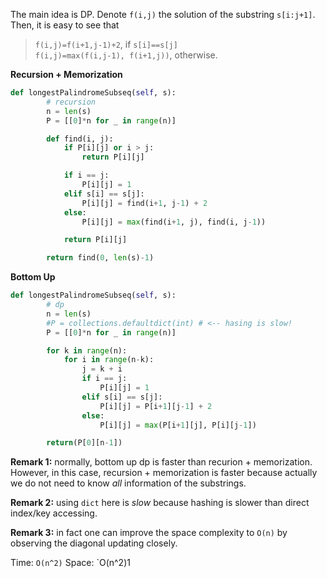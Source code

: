 The main idea is DP. Denote `f(i,j)` the solution of the substring `s[i:j+1]`. Then, it is easy to see that 

> `f(i,j)=f(i+1,j-1)+2`, if `s[i]==s[j]`  
> `f(i,j)=max(f(i,j-1), f(i+1,j))`, otherwise.

**Recursion + Memorization**
```python
def longestPalindromeSubseq(self, s):
        # recursion
        n = len(s)
        P = [[0]*n for _ in range(n)]

        def find(i, j):
            if P[i][j] or i > j:
                return P[i][j]

            if i == j:
                P[i][j] = 1
            elif s[i] == s[j]:
                P[i][j] = find(i+1, j-1) + 2
            else:
                P[i][j] = max(find(i+1, j), find(i, j-1))

            return P[i][j]

        return find(0, len(s)-1)
```

**Bottom Up**
```python
def longestPalindromeSubseq(self, s):
        # dp
        n = len(s)
        #P = collections.defaultdict(int) # <-- hasing is slow!
        P = [[0]*n for _ in range(n)]

        for k in range(n):
            for i in range(n-k):
                j = k + i
                if i == j:
                    P[i][j] = 1
                elif s[i] == s[j]:
                    P[i][j] = P[i+1][j-1] + 2
                else:
                    P[i][j] = max(P[i+1][j], P[i][j-1])

        return(P[0][n-1])
```

**Remark 1:** normally, bottom up dp is faster than recurion + memorization. However, in this case, recursion + memorization is faster because actually we do not need to know *all* information of the substrings.

**Remark 2:** using `dict` here is *slow* because hashing is slower than direct index/key accessing.

**Remark 3:** in fact one can improve the space complexity to `O(n)` by observing the diagonal updating closely.

Time: `O(n^2)`
Space: `O(n^2)1
